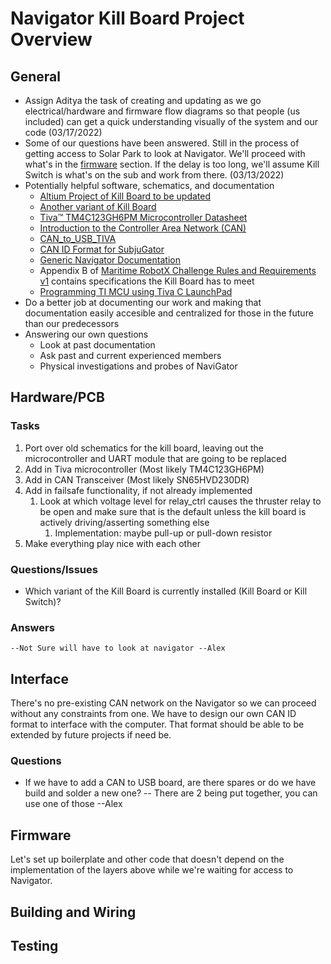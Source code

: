 # Navigator Kill Board Project Overview

## General
* Assign Aditya the task of creating and updating as we go electrical/hardware and firmware flow diagrams so that people (us included) can get a quick understanding visually of the system and our code (03/17/2022) 
* Some of our questions have been answered. Still in the process of getting access to Solar Park to look at Navigator. We'll proceed with what's in the [firmware](https://github.com/uf-mil-electrical/Navigator_Kill_Board/edit/master/Project%20Overview.md#firmware) section. If the delay is too long, we'll assume Kill Switch is what's on the sub and work from there. (03/13/2022)
* Potentially helpful software, schematics, and documentation
	* [Altium Project of Kill Board to be updated](https://github.com/uf-mil-electrical/SVN-Legacy/tree/master/Navigator%20SVN/Current%20Projects/Kill%20Board)
	* [Another variant of Kill Board](https://github.com/uf-mil-electrical/SVN-Legacy/tree/master/Navigator%20SVN/Current%20Projects/Kill%20Switch)
	* [Tiva™ TM4C123GH6PM Microcontroller Datasheet](https://www.ti.com/lit/gpn/tm4c123gh6pm)
	* [Introduction to the Controller Area Network (CAN)](https://www.ti.com/lit/an/sloa101b/sloa101b.pdf)
	* [CAN_to_USB_TIVA](https://github.com/uf-mil-electrical/SVN-Legacy/tree/master/Navigator%20SVN/Current%20Projects/CAN_to_USB_TIVA)
	* [CAN ID Format for SubjuGator](https://github.com/uf-mil-electrical/SVN-Legacy/blob/master/Subjugator%20SVN/Firmware/CAN%20ID%20Groups.xlsx)	
	* [Generic Navigator Documentation](https://github.com/uf-mil-electrical/NaviGator-Wiring-Documentaion)
	* Appendix B of [Maritime RobotX Challenge Rules and Requirements v1](https://robonation.org/app/uploads/sites/2/2021/06/2022-Maritime-RobotX-Challenge-Rules-and-Requirements-v1.0.pdf) contains specifications the Kill Board has to meet
	* [Programming TI MCU using Tiva C LaunchPad](https://publiclab.org/notes/JSummers/12-29-2018/programming-texas-instruments-microcontrollers-using-the-tiva-c-launchpad)
* Do a better job at documenting our work and making that documentation easily accesible and centralized for those in the future than our predecessors 
* Answering our own questions
	* Look at past documentation
	* Ask past and current experienced members
	* Physical investigations and probes of NaviGator

## Hardware/PCB
### Tasks
1. Port over old schematics for the kill board, leaving out the microcontroller and UART module that are going to be replaced
2. Add in Tiva microcontroller (Most likely TM4C123GH6PM)
3. Add in CAN Transceiver (Most likely SN65HVD230DR)
4. Add in failsafe functionality, if not already implemented
	1. Look at which voltage level for relay_ctrl causes the thruster relay to be open and make sure that is the default unless the kill board is actively driving/asserting something else
		1. Implementation: maybe pull-up or pull-down resistor
5. Make everything play nice with each other

### Questions/Issues
* Which variant of the Kill Board is currently installed (Kill Board or Kill Switch)? 
### Answers
	--Not Sure will have to look at navigator --Alex 

## Interface
There's no pre-existing CAN network on the Navigator so we can proceed without any constraints from one. We have to design our own CAN ID format to interface with the computer. That format should be able to be extended by future projects if need be. 
	
### Questions
* If we have to add a CAN to USB board, are there spares or do we have build and solder a new one?
		-- There are 2 being put together, you can use one of those --Alex 

## Firmware
Let's set up boilerplate and other code that doesn't depend on the implementation of the layers above while we're waiting for access to Navigator.

## Building and Wiring

## Testing
